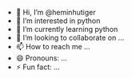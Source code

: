 - 👋 Hi, I’m @heminhutiger
- 👀 I’m interested in python
- 🌱 I’m currently learning python
- 💞️ I’m looking to collaborate on ...
- 📫 How to reach me ...
- 😄 Pronouns: ...
- ⚡ Fun fact: ...

<!---
heminhutiger/heminhutiger is a ✨ special ✨ repository because its `README.md` (this file) appears on your GitHub profile.
You can click the Preview link to take a look at your changes.
--->
